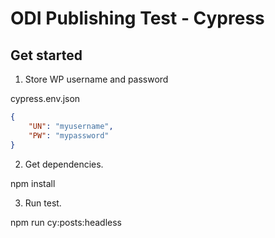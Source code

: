 
# ODI Publishing Test - Cypress

## Get started 

1. Store WP username and password

cypress.env.json
```json
{
    "UN": "myusername",
    "PW": "mypassword"
}
```

2. Get dependencies.

npm install

3. Run test. 

npm run cy:posts:headless